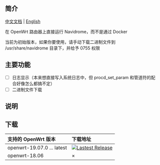 ## 简介

[中文文档](README.md) | [English](README_en.md)

在 OpenWrt 路由器上直接运行 Navidrome，而不是通过 Docker

当前为初始版本，如果你要使用，请手动下载二进制文件到 /usr/share/navidrome 目录下，并给予 0755 权限

## 主要功能

- [ ] 日志显示（本来想直接写入系统日志中，但 procd_set_param 和管道符的配合好像怎么都搞不定）
- [ ] 二进制文件下载

## 说明



## 下载

| 支持的 OpenWrt 版本 | 下载地址 |
| :-------- | :----- |
| openwrt-19.07.0 ... latest | [![Lastest Release](https://img.shields.io/github/release/tty228/luci-app-navidrome.svg?style=flat)](https://github.com/tty228/luci-app-navidrome/releases)
| openwrt-18.06 | ×

